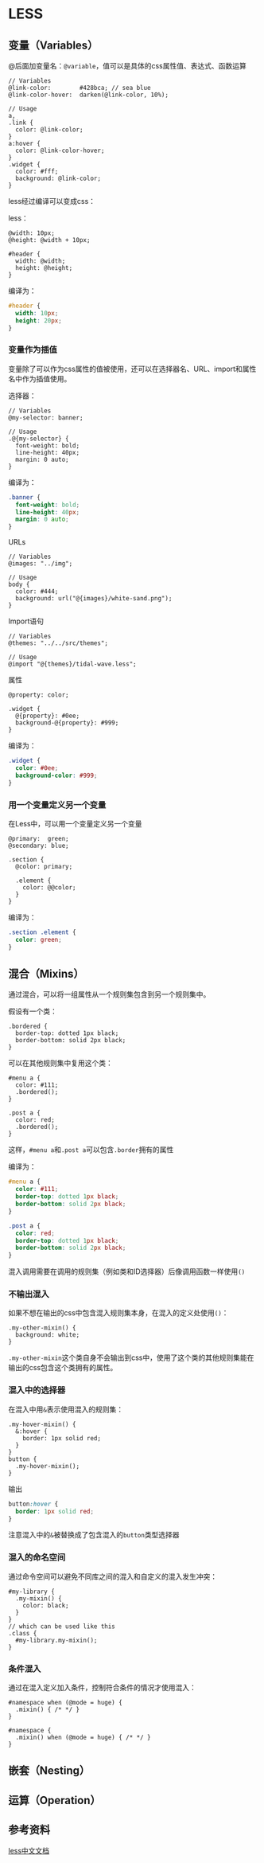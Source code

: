 # LESS

## 变量（Variables）
@后面加变量名：```@variable```，值可以是具体的css属性值、表达式、函数运算

```less
// Variables
@link-color:        #428bca; // sea blue
@link-color-hover:  darken(@link-color, 10%);

// Usage
a,
.link {
  color: @link-color;
}
a:hover {
  color: @link-color-hover;
}
.widget {
  color: #fff;
  background: @link-color;
}
```

less经过编译可以变成css：

less：
```less
@width: 10px;
@height: @width + 10px;

#header {
  width: @width;
  height: @height;
}
```

编译为：
```css
#header {
  width: 10px;
  height: 20px;
}
```

### 变量作为插值
变量除了可以作为css属性的值被使用，还可以在选择器名、URL、import和属性名中作为插值使用。

选择器：
```less
// Variables
@my-selector: banner;

// Usage
.@{my-selector} {
  font-weight: bold;
  line-height: 40px;
  margin: 0 auto;
}
```
编译为：
```css
.banner {
  font-weight: bold;
  line-height: 40px;
  margin: 0 auto;
}
```
URLs
```less
// Variables
@images: "../img";

// Usage
body {
  color: #444;
  background: url("@{images}/white-sand.png");
}
```

Import语句
```less
// Variables
@themes: "../../src/themes";

// Usage
@import "@{themes}/tidal-wave.less";
```

属性
```less
@property: color;

.widget {
  @{property}: #0ee;
  background-@{property}: #999;
}
```

编译为：
```css
.widget {
  color: #0ee;
  background-color: #999;
}
```

### 用一个变量定义另一个变量
在Less中，可以用一个变量定义另一个变量

```less
@primary:  green;
@secondary: blue;

.section {
  @color: primary;

  .element {
    color: @@color;
  }
}
```

编译为：
```css
.section .element {
  color: green;
}
```

## 混合（Mixins）
通过混合，可以将一组属性从一个规则集包含到另一个规则集中。

假设有一个类：
```less
.bordered {
  border-top: dotted 1px black;
  border-bottom: solid 2px black;
}
```

可以在其他规则集中复用这个类：
```less
#menu a {
  color: #111;
  .bordered();
}

.post a {
  color: red;
  .bordered();
}
```
这样，```#menu a```和```.post a```可以包含```.border```拥有的属性

编译为：
```css
#menu a {
  color: #111;
  border-top: dotted 1px black;
  border-bottom: solid 2px black;
}

.post a {
  color: red;
  border-top: dotted 1px black;
  border-bottom: solid 2px black;
}
```
混入调用需要在调用的规则集（例如类和ID选择器）后像调用函数一样使用```()```

### 不输出混入
如果不想在输出的css中包含混入规则集本身，在混入的定义处使用```()```：
```less
.my-other-mixin() {
  background: white;
}
```
```.my-other-mixin```这个类自身不会输出到css中，使用了这个类的其他规则集能在输出的css包含这个类拥有的属性。

### 混入中的选择器
在混入中用```&```表示使用混入的规则集：
```less
.my-hover-mixin() {
  &:hover {
    border: 1px solid red;
  }
}
button {
  .my-hover-mixin();
}
```

输出
```css
button:hover {
  border: 1px solid red;
}
```
注意混入中的```&```被替换成了包含混入的```button```类型选择器

### 混入的命名空间
通过命令空间可以避免不同库之间的混入和自定义的混入发生冲突：
```less
#my-library {
  .my-mixin() {
    color: black;
  }
}
// which can be used like this
.class {
  #my-library.my-mixin();
}
```

### 条件混入
通过在混入定义加入条件，控制符合条件的情况才使用混入：
```less
#namespace when (@mode = huge) {
  .mixin() { /* */ }
}

#namespace {
  .mixin() when (@mode = huge) { /* */ }
}
```

## 嵌套（Nesting）

## 运算（Operation）


## 参考资料
[less中文文档](https://less.bootcss.com/)
